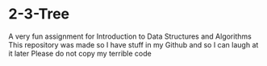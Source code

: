 # 2-3-Tree
A very fun assignment for Introduction to Data Structures and Algorithms
This repository was made so I have stuff in my Github and so I can laugh at it later
Please do not copy my terrible code
